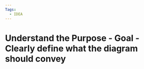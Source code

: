 ```yaml
---
Tags:
  - IDEA
---
```


# Understand the Purpose - Goal - Clearly define what the diagram should convey 


